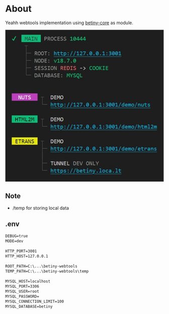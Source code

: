 # About
Yeahh webtools implementation using [betiny-core](https://github.com/Braije/betiny-core) as module.

<img src="./webtools.jpg">

## Note
- /temp for storing local data

## .env

    DEBUG=true
    MODE=dev
    
    HTTP_PORT=3001
    HTTP_HOST=127.0.0.1
    
    ROOT_PATH=C:\...\betiny-webtools
    TEMP_PATH=C:\...\betiny-webtools\temp
    
    MYSQL_HOST=localhost
    MYSQL_PORT=3306
    MYSQL_USER=root
    MYSQL_PASSWORD=
    MYSQL_CONNECTION_LIMIT=100
    MYSQL_DATABASE=betiny